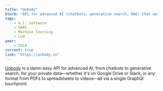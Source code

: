 ```yaml
---
title: "Unbody"
blurb: "API for advanced AI (chatbots, generative search, RAG) that works with your private data from Google Drive, Slack, PDFs, videos—all via GraphQL."
tags:
    - A.I. software
    - SAAS
    - Machine learning
    - LLM
year:
    - 2018
current: true
link: "https://unbody.io"
---
```

[Unbody](https://unbody.io) is a damn easy API for advanced AI, from chatbots to generative search, for your private data—whether it's on Google Drive or Slack, in any format from PDFs to spreadsheets to videos—all via a single GraphQl touchpoint.